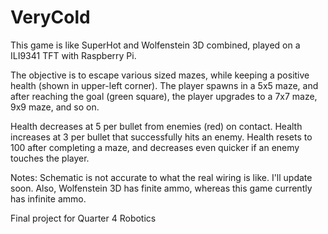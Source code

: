 # VeryCold

This game is like SuperHot and Wolfenstein 3D combined, played on a ILI9341 TFT with Raspberry Pi.

The objective is to escape various sized mazes, while keeping a positive health (shown in upper-left corner). The player spawns in a 5x5 maze, and after reaching the goal (green square), the player upgrades to a 7x7 maze, 9x9 maze, and so on.

Health decreases at 5 per bullet from enemies (red) on contact. Health increases at 3 per bullet that successfully hits an enemy. Health resets to 100 after completing a maze, and decreases even quicker if an enemy touches the player.



Notes: Schematic is not accurate to what the real wiring is like. I'll update soon. Also, Wolfenstein 3D has finite ammo, whereas this game currently has infinite ammo.

Final project for Quarter 4 Robotics
